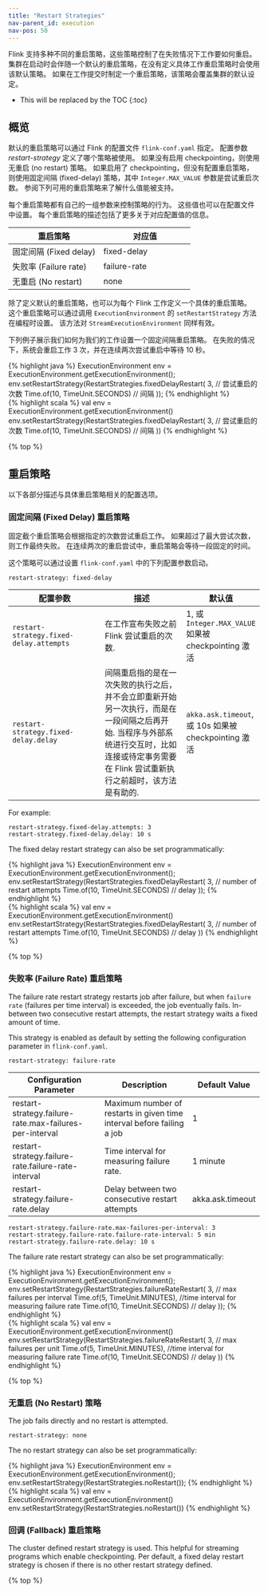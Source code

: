 ```yaml
---
title: "Restart Strategies"
nav-parent_id: execution
nav-pos: 50
---
```

<!--
Licensed to the Apache Software Foundation (ASF) under one
or more contributor license agreements.  See the NOTICE file
distributed with this work for additional information
regarding copyright ownership.  The ASF licenses this file
to you under the Apache License, Version 2.0 (the
"License"); you may not use this file except in compliance
with the License.  You may obtain a copy of the License at

  http://www.apache.org/licenses/LICENSE-2.0

Unless required by applicable law or agreed to in writing,
software distributed under the License is distributed on an
"AS IS" BASIS, WITHOUT WARRANTIES OR CONDITIONS OF ANY
KIND, either express or implied.  See the License for the
specific language governing permissions and limitations
under the License.
-->

Flink 支持多种不同的重启策略，这些策略控制了在失败情况下工作要如何重启。
集群在启动时会伴随一个默认的重启策略，在没有定义具体工作重启策略时会使用该默认策略。
如果在工作提交时制定一个重启策略，该策略会覆盖集群的默认设定。

* This will be replaced by the TOC
{:toc}

## 概览

默认的重启策略可以通过 Flink 的配置文件 `flink-conf.yaml` 指定。
配置参数 *restart-strategy* 定义了哪个策略被使用。
如果没有启用 checkpointing，则使用无重启 (no restart) 策略。
如果启用了 checkpointing，但没有配置重启策略，则使用固定间隔 (fixed-delay) 策略，其中 `Integer.MAX_VALUE` 参数是尝试重启次数。
参阅下列可用的重启策略来了解什么值能被支持。

每个重启策略都有自己的一组参数来控制策略的行为。
这些值也可以在配置文件中设置。
每个重启策略的描述包括了更多关于对应配置值的信息。

<table class="table table-bordered">
  <thead>
    <tr>
      <th class="text-left" style="width: 50%">重启策略</th>
      <th class="text-left">对应值</th>
    </tr>
  </thead>
  <tbody>
    <tr>
        <td>固定间隔 (Fixed delay)</td>
        <td>fixed-delay</td>
    </tr>
    <tr>
        <td>失败率 (Failure rate)</td>
        <td>failure-rate</td>
    </tr>
    <tr>
        <td>无重启 (No restart)</td>
        <td>none</td>
    </tr>
  </tbody>
</table>

除了定义默认的重启策略，也可以为每个 Flink 工作定义一个具体的重启策略。
这个重启策略可以通过调用 `ExecutionEnvironment` 的 `setRestartStrategy` 方法在编程时设置。
该方法对 `StreamExecutionEnvironment` 同样有效。

下列例子展示我们如何为我们的工作设置一个固定间隔重启策略。
在失败的情况下，系统会重启工作 3 次，并在连续两次尝试重启中等待 10 秒。

<div class="codetabs" markdown="1">
<div data-lang="java" markdown="1">
{% highlight java %}
ExecutionEnvironment env = ExecutionEnvironment.getExecutionEnvironment();
env.setRestartStrategy(RestartStrategies.fixedDelayRestart(
  3, // 尝试重启的次数
  Time.of(10, TimeUnit.SECONDS) // 间隔
));
{% endhighlight %}
</div>
<div data-lang="scala" markdown="1">
{% highlight scala %}
val env = ExecutionEnvironment.getExecutionEnvironment()
env.setRestartStrategy(RestartStrategies.fixedDelayRestart(
  3, // 尝试重启的次数
  Time.of(10, TimeUnit.SECONDS) // 间隔
))
{% endhighlight %}
</div>
</div>

{% top %}

## 重启策略

以下各部分描述与具体重启策略相关的配置选项。

### 固定间隔 (Fixed Delay) 重启策略

固定截个重启策略会根据指定的次数尝试重启工作。
如果超过了最大尝试次数，则工作最终失败。
在连续两次的重启尝试中，重启策略会等待一段固定的时间。

这个策略可以通过设置 `flink-conf.yaml` 中的下列配置参数启动。

~~~
restart-strategy: fixed-delay
~~~

<table class="table table-bordered">
  <thead>
    <tr>
      <th class="text-left" style="width: 40%">配置参数</th>
      <th class="text-left" style="width: 40%">描述</th>
      <th class="text-left">默认值</th>
    </tr>
  </thead>
  <tbody>
    <tr>
        <td><code>restart-strategy.fixed-delay.attempts</code></td>
        <td>在工作宣布失败之前 Flink 尝试重启的次数.</td>
        <td>1, 或 <code>Integer.MAX_VALUE</code> 如果被 checkpointing 激活</td>
    </tr>
    <tr>
        <td><code>restart-strategy.fixed-delay.delay</code></td>
        <td>间隔重启指的是在一次失败的执行之后，并不会立即重新开始另一次执行，而是在一段间隔之后再开始. 当程序与外部系统进行交互时，比如连接或待定事务需要在 Flink 尝试重新执行之前超时，该方法是有助的.</td>
        <td><code>akka.ask.timeout</code>, 或 10s 如果被 checkpointing 激活</td>
    </tr>
  </tbody>
</table>

For example:

~~~
restart-strategy.fixed-delay.attempts: 3
restart-strategy.fixed-delay.delay: 10 s
~~~

The fixed delay restart strategy can also be set programmatically:

<div class="codetabs" markdown="1">
<div data-lang="java" markdown="1">
{% highlight java %}
ExecutionEnvironment env = ExecutionEnvironment.getExecutionEnvironment();
env.setRestartStrategy(RestartStrategies.fixedDelayRestart(
  3, // number of restart attempts
  Time.of(10, TimeUnit.SECONDS) // delay
));
{% endhighlight %}
</div>
<div data-lang="scala" markdown="1">
{% highlight scala %}
val env = ExecutionEnvironment.getExecutionEnvironment()
env.setRestartStrategy(RestartStrategies.fixedDelayRestart(
  3, // number of restart attempts
  Time.of(10, TimeUnit.SECONDS) // delay
))
{% endhighlight %}
</div>
</div>

{% top %}

### 失败率 (Failure Rate) 重启策略

The failure rate restart strategy restarts job after failure, but when `failure rate` (failures per time interval) is exceeded, the job eventually fails.
In-between two consecutive restart attempts, the restart strategy waits a fixed amount of time.

This strategy is enabled as default by setting the following configuration parameter in `flink-conf.yaml`.

~~~
restart-strategy: failure-rate
~~~

<table class="table table-bordered">
  <thead>
    <tr>
      <th class="text-left" style="width: 40%">Configuration Parameter</th>
      <th class="text-left" style="width: 40%">Description</th>
      <th class="text-left">Default Value</th>
    </tr>
  </thead>
  <tbody>
    <tr>
        <td><it>restart-strategy.failure-rate.max-failures-per-interval</it></td>
        <td>Maximum number of restarts in given time interval before failing a job</td>
        <td>1</td>
    </tr>
    <tr>
        <td><it>restart-strategy.failure-rate.failure-rate-interval</it></td>
        <td>Time interval for measuring failure rate.</td>
        <td>1 minute</td>
    </tr>
    <tr>
        <td><it>restart-strategy.failure-rate.delay</it></td>
        <td>Delay between two consecutive restart attempts</td>
        <td><it>akka.ask.timeout</it></td>
    </tr>
  </tbody>
</table>

~~~
restart-strategy.failure-rate.max-failures-per-interval: 3
restart-strategy.failure-rate.failure-rate-interval: 5 min
restart-strategy.failure-rate.delay: 10 s
~~~

The failure rate restart strategy can also be set programmatically:

<div class="codetabs" markdown="1">
<div data-lang="java" markdown="1">
{% highlight java %}
ExecutionEnvironment env = ExecutionEnvironment.getExecutionEnvironment();
env.setRestartStrategy(RestartStrategies.failureRateRestart(
  3, // max failures per interval
  Time.of(5, TimeUnit.MINUTES), //time interval for measuring failure rate
  Time.of(10, TimeUnit.SECONDS) // delay
));
{% endhighlight %}
</div>
<div data-lang="scala" markdown="1">
{% highlight scala %}
val env = ExecutionEnvironment.getExecutionEnvironment()
env.setRestartStrategy(RestartStrategies.failureRateRestart(
  3, // max failures per unit
  Time.of(5, TimeUnit.MINUTES), //time interval for measuring failure rate
  Time.of(10, TimeUnit.SECONDS) // delay
))
{% endhighlight %}
</div>
</div>

{% top %}

### 无重启 (No Restart) 策略

The job fails directly and no restart is attempted.

~~~
restart-strategy: none
~~~

The no restart strategy can also be set programmatically:

<div class="codetabs" markdown="1">
<div data-lang="java" markdown="1">
{% highlight java %}
ExecutionEnvironment env = ExecutionEnvironment.getExecutionEnvironment();
env.setRestartStrategy(RestartStrategies.noRestart());
{% endhighlight %}
</div>
<div data-lang="scala" markdown="1">
{% highlight scala %}
val env = ExecutionEnvironment.getExecutionEnvironment()
env.setRestartStrategy(RestartStrategies.noRestart())
{% endhighlight %}
</div>
</div>

### 回调 (Fallback) 重启策略

The cluster defined restart strategy is used. 
This helpful for streaming programs which enable checkpointing.
Per default, a fixed delay restart strategy is chosen if there is no other restart strategy defined.

{% top %}

